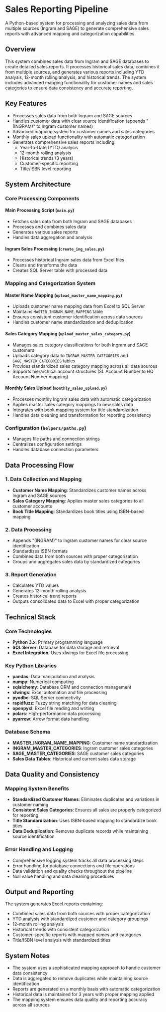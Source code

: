 # Sales Reporting Pipeline

A Python-based system for processing and analyzing sales data from multiple sources (Ingram and SAGE) to generate comprehensive sales reports with advanced mapping and categorization capabilities.

## Overview

This system combines sales data from Ingram and SAGE databases to create detailed sales reports. It processes historical sales data, combines it from multiple sources, and generates various reports including YTD analysis, 12-month rolling analysis, and historical trends. The system includes advanced mapping functionality for customer names and sales categories to ensure data consistency and accurate reporting.

## Key Features

- Processes sales data from both Ingram and SAGE sources
- Handles customer data with clear source identification (appends "(INGRAM)" to Ingram customer names)
- Advanced mapping system for customer names and sales categories
- Monthly sales upload functionality with automatic categorization
- Generates comprehensive sales reports including:
  - Year-to-Date (YTD) analysis
  - 12-month rolling analysis
  - Historical trends (3 years)
  - Customer-specific reporting
  - Title/ISBN level reporting

## System Architecture

### Core Processing Components

#### Main Processing Script (`main.py`)
- Fetches sales data from both Ingram and SAGE databases
- Processes and combines sales data
- Generates various sales reports
- Handles data aggregation and analysis

#### Ingram Sales Processing (`create_ing_sales.py`)
- Processes historical Ingram sales data from Excel files
- Cleans and transforms the data
- Creates SQL Server table with processed data

### Mapping and Categorization System

#### Master Name Mapping (`upload_master_name_mapping.py`)
- Uploads customer name mapping data from Excel to SQL Server
- Maintains `MASTER_INGRAM_NAME_MAPPING` table
- Ensures consistent customer identification across data sources
- Handles customer name standardization and deduplication

#### Sales Category Mapping (`upload_master_sales_category.py`)
- Manages sales category classifications for both Ingram and SAGE customers
- Uploads category data to `INGRAM_MASTER_CATEGORIES` and `SAGE_MASTER_CATEGORIES` tables
- Provides standardized sales category mapping across all data sources
- Supports hierarchical account structures (SL Account Number to HQ Account Number mapping)

#### Monthly Sales Upload (`monthly_sales_upload.py`)
- Processes monthly Ingram sales data with automatic categorization
- Applies master sales category mappings to new sales data
- Integrates with book mapping system for title standardization
- Handles data cleaning and transformation for reporting consistency

### Configuration (`helpers/paths.py`)
- Manages file paths and connection strings
- Centralizes configuration settings
- Handles database connection parameters

## Data Processing Flow

### 1. Data Collection and Mapping
- **Customer Name Mapping**: Standardizes customer names across Ingram and SAGE sources
- **Sales Category Mapping**: Applies master sales categories to all customer accounts
- **Book Title Mapping**: Standardizes book titles using ISBN-based mapping

### 2. Data Processing
- Appends "(INGRAM)" to Ingram customer names for clear source identification
- Standardizes ISBN formats
- Combines data from both sources with proper categorization
- Groups and aggregates sales data by standardized categories

### 3. Report Generation
- Calculates YTD values
- Generates 12-month rolling analysis
- Creates historical trend reports
- Outputs consolidated data to Excel with proper categorization

## Technical Stack

### Core Technologies
- **Python 3.x**: Primary programming language
- **SQL Server**: Database for data storage and retrieval
- **Excel Integration**: Uses xlwings for Excel file processing

### Key Python Libraries
- **pandas**: Data manipulation and analysis
- **numpy**: Numerical computing
- **sqlalchemy**: Database ORM and connection management
- **xlwings**: Excel automation and file processing
- **pyodbc**: SQL Server connectivity
- **rapidfuzz**: Fuzzy string matching for data cleaning
- **openpyxl**: Excel file reading and writing
- **polars**: High-performance data processing
- **pyarrow**: Arrow format data handling

### Database Schema
- **MASTER_INGRAM_NAME_MAPPING**: Customer name standardization
- **INGRAM_MASTER_CATEGORIES**: Ingram customer sales categories
- **SAGE_MASTER_CATEGORIES**: SAGE customer sales categories
- **Sales Data Tables**: Historical and current sales data storage

## Data Quality and Consistency

### Mapping System Benefits
- **Standardized Customer Names**: Eliminates duplicates and variations in customer naming
- **Consistent Sales Categories**: Ensures all sales are properly categorized for reporting
- **Title Standardization**: Uses ISBN-based mapping to standardize book titles
- **Data Deduplication**: Removes duplicate records while maintaining source identification

### Error Handling and Logging
- Comprehensive logging system tracks all data processing steps
- Error handling for database connections and file operations
- Data validation and quality checks throughout the pipeline
- Null value handling and data cleaning procedures

## Output and Reporting

The system generates Excel reports containing:
- Combined sales data from both sources with proper categorization
- YTD analysis with standardized customer and category groupings
- 12-month rolling analysis
- Historical trends with consistent categorization
- Customer-specific reports with mapped names and categories
- Title/ISBN level analysis with standardized titles

## System Notes

- The system uses a sophisticated mapping approach to handle customer data consistency
- Data is aggregated to remove duplicates while maintaining source identification
- Reports are generated on a monthly basis with automatic categorization
- Historical data is maintained for 3 years with proper mapping applied
- The mapping system ensures data quality and reporting accuracy across all sources 